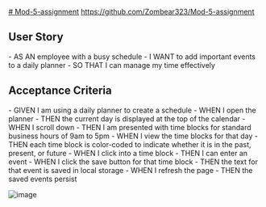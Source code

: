 [# Mod-5-assignment](https://zombear323.github.io/Mod-5-assignment/)
https://github.com/Zombear323/Mod-5-assignment
<h2>User Story</h2>
- AS AN employee with a busy schedule
- I WANT to add important events to a daily planner
- SO THAT I can manage my time effectively

<h2>Acceptance Criteria</h2>
- GIVEN I am using a daily planner to create a schedule
- WHEN I open the planner
- THEN the current day is displayed at the top of the calendar
- WHEN I scroll down
- THEN I am presented with time blocks for standard business hours of 9am to 5pm
- WHEN I view the time blocks for that day
- THEN each time block is color-coded to indicate whether it is in the past, present, or future
- WHEN I click into a time block
- THEN I can enter an event
- WHEN I click the save button for that time block
- THEN the text for that event is saved in local storage
- WHEN I refresh the page
- THEN the saved events persist

![image](https://github.com/Zombear323/Mod-5-assignment/assets/129801201/411419fe-053f-4ffe-a079-d57766322f1a)
